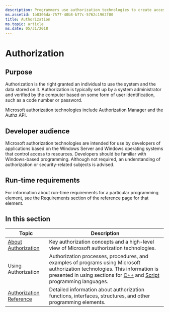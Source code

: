```yaml
---
description: Programmers use authorization technologies to create access control software, Internet access control, security access control, and file security.
ms.assetid: 1b8306da-7577-40b8-b77c-5762c1962f00
title: Authorization
ms.topic: article
ms.date: 05/31/2018
---
```


# Authorization

## Purpose

Authorization is the right granted an individual to use the system and the data stored on it. Authorization is typically set up by a system administrator and verified by the computer based on some form of user identification, such as a code number or password.

Microsoft authorization technologies include Authorization Manager and the Authz API.

## Developer audience

Microsoft authorization technologies are intended for use by developers of applications based on the Windows Server and Windows operating systems that control access to resources. Developers should be familiar with Windows-based programming. Although not required, an understanding of authorization or security-related subjects is advised.

## Run-time requirements

For information about run-time requirements for a particular programming element, see the Requirements section of the reference page for that element.

## In this section



| Topic                                                             | Description                                                                                                                                                                                                                                                                           |
|-------------------------------------------------------------------|---------------------------------------------------------------------------------------------------------------------------------------------------------------------------------------------------------------------------------------------------------------------------------------|
| [About Authorization](about-authorization.md)<br/>         | Key authorization concepts and a high-level view of Microsoft authorization technologies.<br/>                                                                                                                                                                                  |
| Using Authorization<br/>                                    | Authorization processes, procedures, and examples of programs using Microsoft authorization technologies. This information is presented in using sections for [C++](using-authorization-in-c--.md) and [Script](using-authorization-in-script.md) programming languages.<br/> |
| [Authorization Reference](authorization-reference.md)<br/> | Detailed information about authorization functions, interfaces, structures, and other programming elements.<br/>                                                                                                                                                                |



 

 

 




